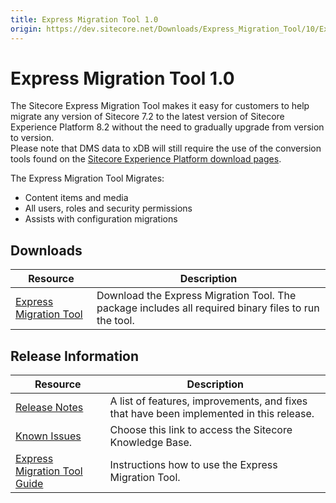 ```yaml
---
title: Express Migration Tool 1.0
origin: https://dev.sitecore.net/Downloads/Express_Migration_Tool/10/Express_Migration_Tool_10_Initial_Release.aspx
---
```


# Express Migration Tool 1.0

The Sitecore Express Migration Tool makes it easy for customers to help migrate any version of Sitecore 7.2 to the latest version of Sitecore Experience Platform 8.2 without the need to gradually upgrade from version to version.  
Please note that DMS data to xDB will still require the use of the conversion tools found on the [Sitecore Experience Platform download pages](/downloads/Sitecore_Experience_Platform).

The Express Migration Tool Migrates: 

-   Content items and media 
-   All users, roles and security permissions 
-   Assists with configuration migrations

## Downloads

 | Resource | Description |
 | --- | --- |
 | [Express Migration Tool](https://sitecoredev.azureedge.net/~/media/9FE48080051A4246B32AEBC924270DE6.ashx?date=20160816T090643) | Download the Express Migration Tool. The package includes all required binary files to run the tool. |

## Release Information

 | Resource | Description |
 | --- | --- |
 | [Release Notes](https://dev.sitecore.net:443/downloads/Express%20Migration%20Tool/10/Express%20Migration%20Tool%2010%20Initial%20Release/Release%20Notes) | A list of features, improvements, and fixes that have been implemented in this release. |
 | [Known Issues](https://kb.sitecore.net/articles/631685) | Choose this link to access the Sitecore Knowledge Base. |
 | [Express Migration Tool Guide](https://sitecoredev.azureedge.net/~/media/86288B4F232140DF92357E2D3248FCEB.ashx?date=20180425T085509) | Instructions how to use the Express Migration Tool. |